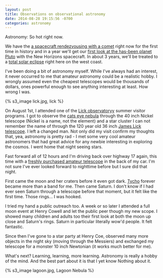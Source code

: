 ```yaml
---
layout: post
title: Observations on observational astronomy
date: 2014-08-28 19:15:56 -0700
categories: astronomy
---
```

Astronomy: So hot right now.

We have the [a spacecraft rendezvousing with a comet](https://www.google.com/search?q=rosetta+spacecraft&tbm=nws) right now for the first time in history and in a year we'll get our [first look at the has-been planet Pluto](http://www.nasa.gov/mission_pages/newhorizons/main/) with the New Horizons spacecraft. In about 3 years, we'll be treated to a [total solar eclipse](http://www.eclipse2017.org/2017/path_through_the_US.htm) right here on the west coast.

I've been doing a bit of astronomy myself. While I've always had an interest, it never occurred to me that amateur astronomy could be a realistic hobby. I wrongly assumed even the cheapest telescopes would be thousands of dollars, ones powerful enough to see anything interesting at least. How wrong I was.

{% s3_image lick.jpg, lick %}

<!--more-->

On August 1st, I attended one of the [Lick observatoryy](http://www.ucolick.org/public/sumvispro.html) summer visitor programs. I got to observe the [cats eye nebula](http://cognitivedistortion.com/img/FG85/Space/51_The-Cats-Eye-Nebula.jpg) through the 40 inch Nickel telescope (Nickel is a name, not the element) and a star cluster I can not remember the name of through the 120 year old 36 inch [James Lick telescope](http://en.wikipedia.org/wiki/James_Lick_telescope). I left a changed man. Not only did my visit confirm my thoughts that, yea, astronomy is pretty rad - I met some very cool amateur astronomers that had great advice for any newbie interesting in exploring the cosmos. I went home that night seeing stars.


Fast forward all of 12 hours and I'm driving back over highway 17 again, this time with a [freshly purchased amateur telescope](http://www.telescope.com/Orion-StarSeeker-III-127mm-GoTo-Mak-Cass-Telescope/p/106371.uts) in the back of my car. I'm not sure I've ever looked forward to nighttime before but I sure did that night.

First came the moon and her craters before it even got dark. [Tycho](http://en.wikipedia.org/wiki/Tycho_%28crater%29) forever became more than a band for me. Then came Saturn. I don't know if I had ever seen Saturn through a telescope before that moment, but it felt like the first time. Those rings... I was hooked.


I tried my hand a public outreach too. A week or so later I attended a full moon event at Henry Cowell and let the public peer though my new scope. I showed many children and adults too their first look at both the moon up close and Saturn's rings. Saturn in particular literally wow'd people. It felt fantastic.

Since then I've gone to a star party at Henry Coe, observed many more objects in the night sky (moving through the Messiers) and exchanged my telescope for a monster 10 inch Newtonian (it works much better for me).

What's next? Learning, learning, more learning. Astronomy is really a hobby of the mind. And the best part about it is that I yet know Nothing about it.

{% s3_image lagoon.jpg, Lagoon Nebula %}
